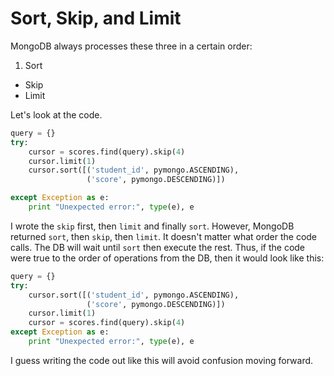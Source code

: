 # Sort, Skip, and Limit

MongoDB always processes these three in a certain order:

1. Sort
* Skip
* Limit

Let's look at the code.

```python
query = {}
try:
    cursor = scores.find(query).skip(4)
    cursor.limit(1)
    cursor.sort([('student_id', pymongo.ASCENDING),
                 ('score', pymongo.DESCENDING)])

except Exception as e:
    print "Unexpected error:", type(e), e
```
I wrote the ```skip``` first, then ```limit``` and finally ```sort```. However, MongoDB returned ```sort```, then ```skip```, then ```limit```. It doesn't matter what order the code calls. The DB will wait until ```sort``` then execute the rest. Thus, if the code were true to the order of operations from the DB, then it would look like this:

```python
query = {}
try:
    cursor.sort([('student_id', pymongo.ASCENDING),
                 ('score', pymongo.DESCENDING)])
    cursor.limit(1)
    cursor = scores.find(query).skip(4)
except Exception as e:
    print "Unexpected error:", type(e), e
```
I guess writing the code out like this will avoid confusion moving forward.
